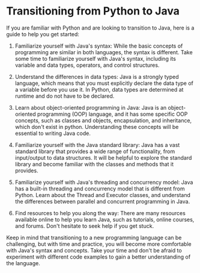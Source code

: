 # Transitioning from Python to Java

If you are familiar with Python and are looking to transition to Java, here is a guide to help you get started:

1. Familiarize yourself with Java's syntax: While the basic concepts of programming are similar in both languages, the syntax is different. Take some time to familiarize yourself with Java's syntax, including its variable and data types, operators, and control structures.

2. Understand the differences in data types: Java is a strongly typed language, which means that you must explicitly declare the data type of a variable before you use it. In Python, data types are determined at runtime and do not have to be declared.

3. Learn about object-oriented programming in Java: Java is an object-oriented programming (OOP) language, and it has some specific OOP concepts, such as classes and objects, encapsulation, and inheritance, which don't exist in python. Understanding these concepts will be essential to writing Java code.

4. Familiarize yourself with the Java standard library: Java has a vast standard library that provides a wide range of functionality, from input/output to data structures. It will be helpful to explore the standard library and become familiar with the classes and methods that it provides.

5. Familiarize yourself with Java's threading and concurrency model: Java has a built-in threading and concurrency model that is different from Python. Learn about the Thread and Executor classes, and understand the differences between parallel and concurrent programming in Java.

6. Find resources to help you along the way: There are many resources available online to help you learn Java, such as tutorials, online courses, and forums. Don't hesitate to seek help if you get stuck.

Keep in mind that transitioning to a new programming language can be challenging, but with time and practice, you will become more comfortable with Java's syntax and concepts. Take your time and don't be afraid to experiment with different code examples to gain a better understanding of the language.

